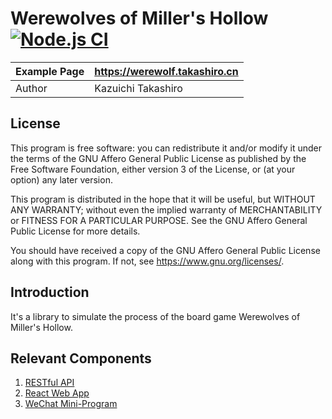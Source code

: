 Werewolves of Miller's Hollow [![Node.js CI](https://github.com/takashiro/asmodee-millers-hollow/actions/workflows/nodejs.yml/badge.svg)](https://github.com/takashiro/asmodee-millers-hollow/actions/workflows/nodejs.yml)
==========

| Example Page |    https://werewolf.takashiro.cn       |
|--------------|---------------------------------------|
| Author       |           Kazuichi Takashiro          |


License
-------
This program is free software: you can redistribute it and/or modify
it under the terms of the GNU Affero General Public License as
published by the Free Software Foundation, either version 3 of the
License, or (at your option) any later version.

This program is distributed in the hope that it will be useful,
but WITHOUT ANY WARRANTY; without even the implied warranty of
MERCHANTABILITY or FITNESS FOR A PARTICULAR PURPOSE.  See the
GNU Affero General Public License for more details.

You should have received a copy of the GNU Affero General Public License
along with this program. If not, see <https://www.gnu.org/licenses/>.

Introduction
------------

It's a library to simulate the process of the board game Werewolves of Miller's Hollow.

Relevant Components
-------------------
1. [RESTful API](https://github.com/takashiro/asmodee-werewolf-server)
1. [React Web App](https://github.com/takashiro/asmodee-werewolf-react)
1. [WeChat Mini-Program](https://github.com/takashiro/asmodee-werewolf-wechat)

